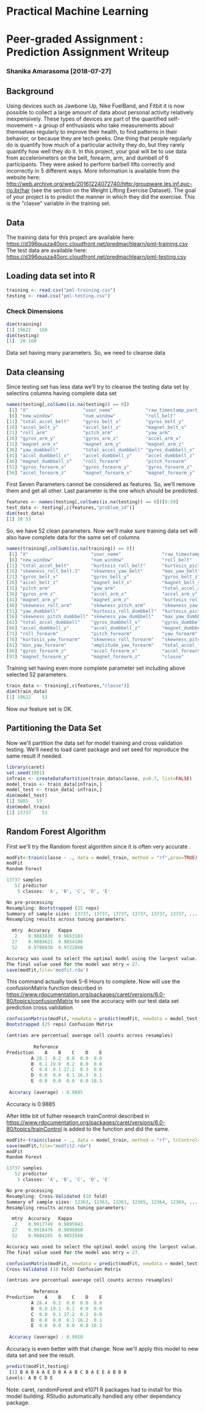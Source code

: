 # Practical Machine Learning
# Peer-graded Assignment : Prediction Assignment Writeup
### Shanika Amarasoma [2018-07-27]
## Background
Using devices such as Jawbone Up, Nike FuelBand, and Fitbit it is now possible to collect a large amount of data about personal activity relatively inexpensively. These types of devices are part of the quantified self-movement – a group of enthusiasts who take measurements about themselves regularly to improve their health, to find patterns in their behavior, or because they are tech geeks. One thing that people regularly do is quantify how much of a particular activity they do, but they rarely quantify how well they do it. In this project, your goal will be to use data from accelerometers on the belt, forearm, arm, and dumbell of 6 participants. They were asked to perform barbell lifts correctly and incorrectly in 5 different ways. More information is available from the website here: http://web.archive.org/web/20161224072740/http:/groupware.les.inf.puc-rio.br/har (see the section on the Weight Lifting Exercise Dataset). The goal of your project is to predict the manner in which they did the exercise. This is the "classe" variable in the training set. 

## Data
The training data for this project are available here:
https://d396qusza40orc.cloudfront.net/predmachlearn/pml-training.csv
The test data are available here:
https://d396qusza40orc.cloudfront.net/predmachlearn/pml-testing.csv

## Loading data set into R
```R
training <- read.csv("pml-training.csv")
testing <- read.csv("pml-testing.csv")
```
### Check Dimensions
```R
dim(training)
[1] 19622   160
dim(testing)
[1]  20 160
```
Data set having many parameters. So, we need to cleanse data

## Data cleansing
Since testing set has less data we’ll try to cleanse the testing data set by selectins columns having complete data set

```R
names(testing[,colSums(is.na(testing)) == 0])
 [1] "X"                    "user_name"            "raw_timestamp_part_1" "raw_timestamp_part_2" "cvtd_timestamp"      
 [6] "new_window"           "num_window"           "roll_belt"            "pitch_belt"           "yaw_belt"            
[11] "total_accel_belt"     "gyros_belt_x"         "gyros_belt_y"         "gyros_belt_z"         "accel_belt_x"        
[16] "accel_belt_y"         "accel_belt_z"         "magnet_belt_x"        "magnet_belt_y"        "magnet_belt_z"       
[21] "roll_arm"             "pitch_arm"            "yaw_arm"              "total_accel_arm"      "gyros_arm_x"         
[26] "gyros_arm_y"          "gyros_arm_z"          "accel_arm_x"          "accel_arm_y"          "accel_arm_z"         
[31] "magnet_arm_x"         "magnet_arm_y"         "magnet_arm_z"         "roll_dumbbell"        "pitch_dumbbell"      
[36] "yaw_dumbbell"         "total_accel_dumbbell" "gyros_dumbbell_x"     "gyros_dumbbell_y"     "gyros_dumbbell_z"    
[41] "accel_dumbbell_x"     "accel_dumbbell_y"     "accel_dumbbell_z"     "magnet_dumbbell_x"    "magnet_dumbbell_y"   
[46] "magnet_dumbbell_z"    "roll_forearm"         "pitch_forearm"        "yaw_forearm"          "total_accel_forearm" 
[51] "gyros_forearm_x"      "gyros_forearm_y"      "gyros_forearm_z"      "accel_forearm_x"      "accel_forearm_y"     
[56] "accel_forearm_z"      "magnet_forearm_x"     "magnet_forearm_y"     "magnet_forearm_z"     "problem_id"   
```
First Seven Parameters cannot be considered as features. So, we’ll remove them and get all other. Last parameter is the one which should be predicted.

```R
features <- names(testing[,colSums(is.na(testing)) == 0])[8:59]
test_data <- testing[,c(features,"problem_id")]
dim(test_data)
[1] 20 53
```
So, we have 52 clean parameters.
Now we'll make sure training data set will also have complete data for the same set of columns
```R
names(training[,colSums(is.na(training)) == 0])
 [1] "X"                       "user_name"               "raw_timestamp_part_1"    "raw_timestamp_part_2"    "cvtd_timestamp"         
 [6] "new_window"              "num_window"              "roll_belt"               "pitch_belt"              "yaw_belt"               
[11] "total_accel_belt"        "kurtosis_roll_belt"      "kurtosis_picth_belt"     "kurtosis_yaw_belt"       "skewness_roll_belt"     
[16] "skewness_roll_belt.1"    "skewness_yaw_belt"       "max_yaw_belt"            "min_yaw_belt"            "amplitude_yaw_belt"     
[21] "gyros_belt_x"            "gyros_belt_y"            "gyros_belt_z"            "accel_belt_x"            "accel_belt_y"           
[26] "accel_belt_z"            "magnet_belt_x"           "magnet_belt_y"           "magnet_belt_z"           "roll_arm"               
[31] "pitch_arm"               "yaw_arm"                 "total_accel_arm"         "gyros_arm_x"             "gyros_arm_y"            
[36] "gyros_arm_z"             "accel_arm_x"             "accel_arm_y"             "accel_arm_z"             "magnet_arm_x"           
[41] "magnet_arm_y"            "magnet_arm_z"            "kurtosis_roll_arm"       "kurtosis_picth_arm"      "kurtosis_yaw_arm"       
[46] "skewness_roll_arm"       "skewness_pitch_arm"      "skewness_yaw_arm"        "roll_dumbbell"           "pitch_dumbbell"         
[51] "yaw_dumbbell"            "kurtosis_roll_dumbbell"  "kurtosis_picth_dumbbell" "kurtosis_yaw_dumbbell"   "skewness_roll_dumbbell" 
[56] "skewness_pitch_dumbbell" "skewness_yaw_dumbbell"   "max_yaw_dumbbell"        "min_yaw_dumbbell"        "amplitude_yaw_dumbbell" 
[61] "total_accel_dumbbell"    "gyros_dumbbell_x"        "gyros_dumbbell_y"        "gyros_dumbbell_z"        "accel_dumbbell_x"       
[66] "accel_dumbbell_y"        "accel_dumbbell_z"        "magnet_dumbbell_x"       "magnet_dumbbell_y"       "magnet_dumbbell_z"      
[71] "roll_forearm"            "pitch_forearm"           "yaw_forearm"             "kurtosis_roll_forearm"   "kurtosis_picth_forearm" 
[76] "kurtosis_yaw_forearm"    "skewness_roll_forearm"   "skewness_pitch_forearm"  "skewness_yaw_forearm"    "max_yaw_forearm"        
[81] "min_yaw_forearm"         "amplitude_yaw_forearm"   "total_accel_forearm"     "gyros_forearm_x"         "gyros_forearm_y"        
[86] "gyros_forearm_z"         "accel_forearm_x"         "accel_forearm_y"         "accel_forearm_z"         "magnet_forearm_x"       
[91] "magnet_forearm_y"        "magnet_forearm_z"        "classe"  
```
Training set having even more complete parameter set including above selected 52 parameters.
```R
train_data <- training[,c(features,"classe")]
dim(train_data)
[1] 19622    53
```
Now our feature set is OK.

## Partitioning the Data Set
Now we'll partition the data set for model training and cross validation testing. We'll need to load caret package and set seed for reproduce the same result if needed. 
```R
library(caret)
set.seed(1981)
inTrain <- createDataPartition(train_data$classe, p=0.7, list=FALSE)
model_train <- train_data[inTrain,]
model_test <- train_data[-inTrain,]
dim(model_test)
[1] 5885   53
dim(model_train)
[1] 13737    53
```
## Random Forest Algorithm
First we'll try the Random forest algorithm since it is often very accurate . 
```R
modFit<-train(classe ~ ., data = model_train, method = "rf",prox=TRUE)
modFit
Random Forest 

13737 samples
   52 predictor
    5 classes: 'A', 'B', 'C', 'D', 'E' 

No pre-processing
Resampling: Bootstrapped (25 reps) 
Summary of sample sizes: 13737, 13737, 13737, 13737, 13737, 13737, ... 
Resampling results across tuning parameters:

  mtry  Accuracy   Kappa    
   2    0.9883830  0.9853103
  27    0.9884621  0.9854106
  52    0.9780830  0.9722868

Accuracy was used to select the optimal model using the largest value.
The final value used for the model was mtry = 27.
save(modFit,file='modfit.rda')
```
This command actually took 5-6 Hours to complete. Now will use the confusionMatrix function described in https://www.rdocumentation.org/packages/caret/versions/6.0-80/topics/confusionMatrix to see the accuracy with our test data set prediction cross validation

```R
confusionMatrix(modFit, newdata = predict(modFit, newdata = model_test))
Bootstrapped (25 reps) Confusion Matrix 

(entries are percentual average cell counts across resamples)
 
          Reference
Prediction    A    B    C    D    E
         A 28.1  0.2  0.0  0.0  0.0
         B  0.1 19.0  0.2  0.0  0.0
         C  0.0  0.1 17.2  0.3  0.0
         D  0.0  0.0  0.1 16.3  0.1
         E  0.0  0.0  0.0  0.0 18.3
                            
 Accuracy (average) : 0.9885
 ```
 Accuracy is 0.9885
 
After little bit of futher research trainControl described in https://www.rdocumentation.org/packages/caret/versions/6.0-80/topics/trainControl is added to the function and did the same.
```R
modFit<-train(classe ~ ., data = model_train, method = "rf", trControl=trainControl(method="cv",number=10),prox=TRUE,verbose=TRUE,allowParallel=TRUE)
save(modFit,file="modfit2.rda")
modFit
Random Forest 

13737 samples
   52 predictor
    5 classes: 'A', 'B', 'C', 'D', 'E' 

No pre-processing
Resampling: Cross-Validated (10 fold) 
Summary of sample sizes: 12363, 12363, 12361, 12365, 12364, 12364, ... 
Resampling results across tuning parameters:

  mtry  Accuracy   Kappa    
   2    0.9917749  0.9895943
  27    0.9918476  0.9896860
  52    0.9884265  0.9853568

Accuracy was used to select the optimal model using the largest value.
The final value used for the model was mtry = 27.

confusionMatrix(modFit, newdata = predict(modFit, newdata = model_test))
Cross-Validated (10 fold) Confusion Matrix 

(entries are percentual average cell counts across resamples)
 
          Reference
Prediction    A    B    C    D    E
         A 28.4  0.2  0.0  0.0  0.0
         B  0.0 19.1  0.1  0.0  0.0
         C  0.0  0.1 17.2  0.2  0.0
         D  0.0  0.0  0.1 16.2  0.1
         E  0.0  0.0  0.0  0.0 18.3
                            
 Accuracy (average) : 0.9918
```
Accuracy is even better with that change. 
Now we'll apply this model to new data set and see the result.
```R
predict(modFit,testing)
 [1] B A B A A E D B A A B C B A E E A B B B
Levels: A B C D E
```
Note: caret, randomForest and e1071 R packages had to install for this model building. RStudio automatically handled any other dependancy package. 
